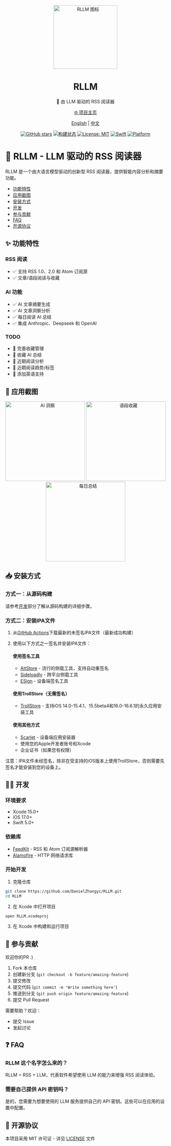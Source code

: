 <div align="center">

<img src="icon.png" alt="RLLM 图标" width="200"/>

# RLLM

🌟 由 LLM 驱动的 RSS 阅读器

[🌐 项目主页](https://rllm.xy0v0.top/zh)

[English](README.md) | [中文](README_CN.md)

[![GitHub stars](https://img.shields.io/github/stars/DanielZhangyc/RLLM.svg?style=social)](https://github.com/DanielZhangyc/RLLM/stargazers)
[![构建状态](https://github.com/DanielZhangyc/RLLM/actions/workflows/swift.yml/badge.svg)](https://github.com/DanielZhangyc/RLLM/actions/workflows/swift.yml)
[![License: MIT](https://img.shields.io/badge/License-MIT-yellow.svg)](https://opensource.org/licenses/MIT)
[![Swift](https://img.shields.io/badge/Swift-5.0-orange.svg)](https://swift.org)
[![Platform](https://img.shields.io/badge/platform-iOS-lightgrey.svg)](https://www.apple.com/ios/)

</div>

# 📖 RLLM - LLM 驱动的 RSS 阅读器

RLLM 是一个由大语言模型驱动的创新型 RSS 阅读器，提供智能内容分析和摘要功能。



- [功能特性](#功能特性)
- [应用截图](#应用截图)
- [安装方式](#安装方式)
- [开发](#开发)
- [参与贡献](#参与贡献)
- [FAQ](#FAQ)
- [开源协议](#开源协议)

<a id="功能特性"></a>
## ✨ 功能特性

### RSS 阅读
- ✅ 支持 RSS 1.0、2.0 和 Atom 订阅源
- ✅ 文章/语段阅读与收藏

### AI 功能
- ✅ AI 文章摘要生成
- ✅ AI 文章洞察分析
- ✅ 每日阅读 AI 总结
- ✅ 集成 Anthropic、Deepseek 和 OpenAI

### TODO
- 📝 完善收藏管理
- 📝 收藏 AI 总结
- 📝 近期阅读分析
- 📝 近期阅读趋势/标签
- 📝 添加英语支持

<a id="应用截图"></a>
## 📱 应用截图

<div align="center">
<img src="https://github.com/DanielZhangyc/RLLM/blob/main/Screenshots/1.PNG?raw=true" alt="AI 洞察" width="250"/>
<img src="https://github.com/DanielZhangyc/RLLM/blob/main/Screenshots/2.PNG?raw=true" alt="语段收藏" width="250"/>
<img src="https://github.com/DanielZhangyc/RLLM/blob/main/Screenshots/3.PNG?raw=true" alt="每日总结" width="250"/>
</div>

<a id="安装方式"></a>
## 📥 安装方式

### 方式一：从源码构建

请参考[开发](#开发)部分了解从源码构建的详细步骤。

### 方式二：安装IPA文件

1. 从[GitHub Actions](https://github.com/DanielZhangyc/RLLM/actions)下载最新的未签名IPA文件（最新成功构建）
2. 使用以下方式之一签名并安装IPA文件：

   #### 使用签名工具
   - [AltStore](https://altstore.io) - 流行的侧载工具，支持自动重签名
   - [Sideloadly](https://sideloadly.io) - 跨平台侧载工具
   - [ESign](https://esign.yyyue.xyz) - 设备端签名工具
   
   #### 使用TrollStore（无需签名）
   - [TrollStore](https://github.com/opa334/TrollStore) - 支持iOS 14.0-15.4.1、15.5beta4和16.0-16.6.1的永久应用安装工具
   
   #### 使用其他方式
   - [Scarlet](https://usescarlet.com) - 设备端应用安装器
   - 使用您的Apple开发者账号和Xcode
   - 企业证书（如果您有权限）

注意：IPA文件未经签名，除非在受支持的iOS版本上使用TrollStore，否则需要先签名才能安装到您的设备上。

<a id="开发"></a>
## 👨‍💻 开发

### 环境要求

- Xcode 15.0+
- iOS 17.0+
- Swift 5.0+

### 依赖库

- [FeedKit](https://github.com/nmdias/FeedKit) - RSS 和 Atom 订阅源解析器
- [Alamofire](https://github.com/Alamofire/Alamofire) - HTTP 网络请求库

### 开始开发

1. 克隆仓库
```bash
git clone https://github.com/DanielZhangyc/RLLM.git
cd RLLM
```

2. 在 Xcode 中打开项目
```bash
open RLLM.xcodeproj
```

3. 在 Xcode 中构建和运行项目

<a id="参与贡献"></a>
## 🤝 参与贡献

欢迎你的PR :) 

1. Fork 本仓库
2. 创建新分支 (`git checkout -b feature/amazing-feature`)
3. 提交修改
4. 提交代码 (`git commit -m 'Write something here'`)
5. 推送到分支 (`git push origin feature/amazing-feature`)
6. 提交 Pull Request

需要帮助？欢迎：
- 提交 Issue
- 发起讨论

<a id="FAQ"></a>
## ❓ FAQ

### RLLM 这个名字怎么来的？

RLLM = RSS + LLM，代表软件希望使用 LLM 的能力来增强 RSS 阅读体验。

### 需要自己提供 API 密钥吗？

是的，您需要为想要使用的 LLM 服务提供自己的 API 密钥。这些可以在应用的设置中配置。

<a id="开源协议"></a>
## 📄 开源协议

本项目采用 MIT 许可证 - 详见 [LICENSE](LICENSE) 文件 